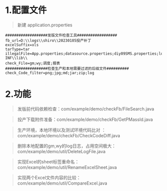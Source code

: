 # 1.配置文件

> 新建  application.properties 

```
###################发版文件检查工具##################
fb_url=D:\\logs\\shiro\\20230105投产补丁
excelSuffix=xls
tarType=tar
illegalFile=App.properties;datasource.properties;diy09SMS.properties;log4j.properties;packup.xml;patterns.txt;\\skins\\;\\source;\\WEB-INF\\lib\\
check_File=gm;wy;调度;报表
###################检查生产和本地需要过滤的后缀文件##########
check_Code_filter=png;jpg;md;jar;zip;log
```

# 2.功能

> 发版前代码依赖检查：com/example/demo/checkFb/FileSearch.java

> 投产下载附件准备：com/example/demo/checkFb/GetPMassId.java

> 生产环境，本地环境以及测试环境代码比对 ：com/example/demo/checkFb/CheckCodeDiff.java

>删除本地配置的gm,wy的log日志，占用空间极大：com/example/demo/util/DeleteLogFile.java

>实现Excel的sheet标签重命名：com/example/demo/util/RenameExcelSheet.java

>实现两个Excel文件内容的比较：com/example/demo/util/CompareExcel.java